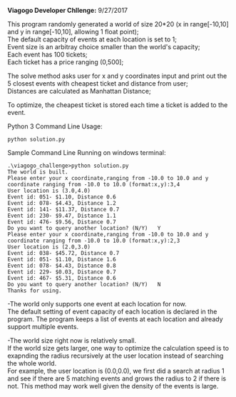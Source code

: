 **Viagogo Developer Chllenge:**
9/27/2017

This program randomly generated a world of size 20*20 (x in range[-10,10] and y in range[-10,10], allowing 1 float point);<br  />
The default capacity of events at each location is set to 1;<br  />
Event size is an arbitray choice smaller than the world's capacity;<br  />
Each event has 100 tickets;<br  />
Each ticket has a price ranging (0,500];<br  />

The solve method asks user for x and y coordinates input and print out the 5 closest events with cheapest ticket and distance from user;<br  />
Distances are calculated as Manhattan Distance;<br  />

To optimize, the cheapest ticket is stored each time a ticket is added to the event.<br  />

Python 3 Command Line Usage:
```
python solution.py
```
Sample Command Line Running on windows terminal:
```
.\viagogo_challenge>python solution.py
The world is built.
Please enter your x coordinate,ranging from -10.0 to 10.0 and y coordinate ranging from -10.0 to 10.0 (format:x,y):3,4
User location is (3.0,4.0)
Event id: 051- $1.10, Distance 0.6
Event id: 078- $4.43, Distance 1.2
Event id: 141- $11.37, Distance 0.7
Event id: 230- $9.47, Distance 1.1
Event id: 476- $9.56, Distance 0.7
Do you want to query another location? (N/Y)   Y
Please enter your x coordinate,ranging from -10.0 to 10.0 and y coordinate ranging from -10.0 to 10.0 (format:x,y):2,3
User location is (2.0,3.0)
Event id: 038- $45.72, Distance 0.7
Event id: 051- $1.10, Distance 1.6
Event id: 078- $4.43, Distance 0.8
Event id: 229- $0.03, Distance 0.7
Event id: 467- $5.31, Distance 0.6
Do you want to query another location? (N/Y)   N
Thanks for using.
```
-The world only supports one event at each location for now. <br   />
The default setting of event capacity of each location is declared in the program. The program keeps a list of events at each location and already support multiple events.<br     />

-The world size right now is relatively small.<br   />
If the world size gets larger, one way to optimize the calculation speed is to exapnding the radius recursively at the user location instead of searching the whole world.<br   />
For example, the user location is (0.0,0.0), we first did a search at radius 1 and see if there are 5 matching events and grows the radius to 2 if there is not. This method may work well given the density of the events is large.
